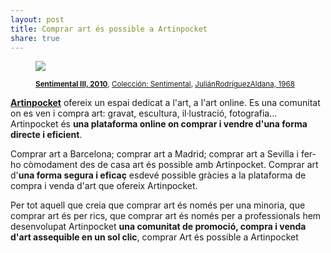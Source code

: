 ```yaml
---
layout: post
title: Comprar art és possible a Artinpocket 
share: true
---
```


<figure class="text-center">
	<img src="http://artinpocket.cat/users_images/570.jpg?1400740353">
	<figcaption>
		<p><small><strong><a href="http://artinpocket.cat/work_home.php?$artist_code=447&$work_code=570">Sentimental III, 2010</a></strong>, <a href="http://artinpocket.cat/collection_home.php?$artist_code=447&$collection_code=98">Colección: Sentimental</a>, <a href="http://artinpocket.cat/artist_home.php?$artist_code=447">JuliánRodríguezAldana, 1968</a></small></p>
	</figcaption>
</figure>

**[Artinpocket](http://www.artinpocket.cat/)** ofereix un espai dedicat a l'art, a l'art online. Es una comunitat on es ven i compra art: gravat, escultura, il·lustració, fotografia... Artinpocket és **una plataforma online on comprar i vendre d'una forma directe i eficient**.

Comprar art a Barcelona; comprar art a Madrid; comprar art a Sevilla i fer-ho còmodament des de casa art és possible amb Artinpocket. Comprar art d'**una forma segura i eficaç** esdevé possible gràcies a la plataforma de compra i venda d'art que ofereix Artinpocket.

Per tot aquell que creia que comprar art és només per una minoria, que comprar art és per rics, que comprar art és només per a professionals hem desenvolupat Artinpocket **una comunitat de promoció, compra i venda d'art assequible en un sol clic**, comprar Art és possible a Artinpocket